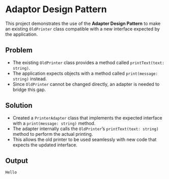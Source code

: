 # Adaptor Design Pattern

This project demonstrates the use of the **Adapter Design Pattern** to make an existing `OldPrinter` class compatible with a new interface expected by the application.

## Problem 

- The existing `OldPrinter` class provides a method called `printText(text: string)`.
- The application expects objects with a method called `print(message: string)` instead.
- Since `OldPrinter` cannot be changed directly, an adapter is needed to bridge this gap.

## Solution

- Created a `PrinterAdapter` class that implements the expected interface with a `print(message: string)` method.
- The adapter internally calls the `OldPrinter`’s `printText(text: string)` method to perform the actual printing.
- This allows the old printer to be used seamlessly with new code that expects the updated interface.

## Output 

```
Hello
```